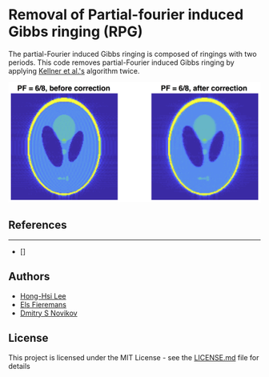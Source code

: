 # Removal of Partial-fourier induced Gibbs ringing (RPG)

The partial-Fourier induced Gibbs ringing is composed of ringings with two periods. This code removes partial-Fourier induced Gibbs ringing by applying [Kellner et al.'s](https://doi.org/10.1002/mrm.26054) algorithm twice.

![An example of Gibbs ringing removal for PF = 6/8](./example.png)

## References
* ** **
  - []

## Authors
* [Hong-Hsi Lee](http://www.diffusion-mri.com/people/hong-hsi-lee)
* [Els Fieremans](http://www.diffusion-mri.com/people/els-fieremans)
* [Dmitry S Novikov](http://www.diffusion-mri.com/people/dmitry-novikov)

## License
This project is licensed under the MIT License - see the [LICENSE.md](https://github.com/leehhtw/monte-carlo-simulation-recipes/blob/example1/LICENSE) file for details
